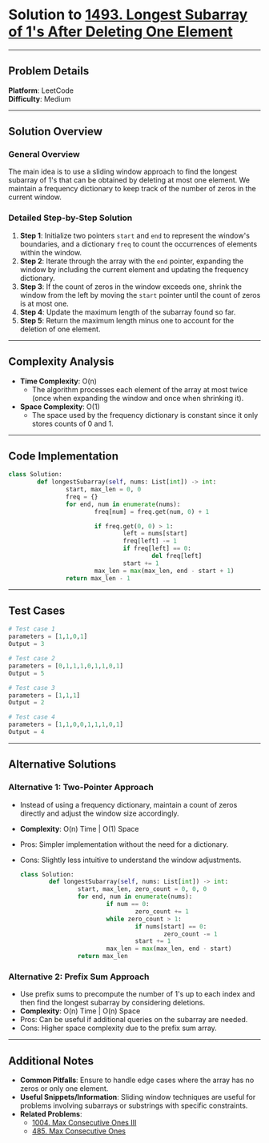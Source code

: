 # Solution to [1493. Longest Subarray of 1's After Deleting One Element](https://leetcode.com/problems/longest-subarray-of-1s-after-deleting-one-element/)

---

## Problem Details

**Platform**: LeetCode  
**Difficulty**: Medium

---

## Solution Overview

### General Overview

The main idea is to use a sliding window approach to find the longest subarray of 1's that can be obtained by deleting at most one element. We maintain a frequency dictionary to keep track of the number of zeros in the current window.

### Detailed Step-by-Step Solution

1. **Step 1**: Initialize two pointers `start` and `end` to represent the window's boundaries, and a dictionary `freq` to count the occurrences of elements within the window.
2. **Step 2**: Iterate through the array with the `end` pointer, expanding the window by including the current element and updating the frequency dictionary.
3. **Step 3**: If the count of zeros in the window exceeds one, shrink the window from the left by moving the `start` pointer until the count of zeros is at most one.
4. **Step 4**: Update the maximum length of the subarray found so far.
5. **Step 5**: Return the maximum length minus one to account for the deletion of one element.

---

## Complexity Analysis

- **Time Complexity**: O(n)
  - The algorithm processes each element of the array at most twice (once when expanding the window and once when shrinking it).
- **Space Complexity**: O(1)
  - The space used by the frequency dictionary is constant since it only stores counts of 0 and 1.

---

## Code Implementation

```python
class Solution:
        def longestSubarray(self, nums: List[int]) -> int:
                start, max_len = 0, 0
                freq = {}
                for end, num in enumerate(nums):
                        freq[num] = freq.get(num, 0) + 1

                        if freq.get(0, 0) > 1:
                                left = nums[start]
                                freq[left] -= 1
                                if freq[left] == 0:
                                        del freq[left]
                                start += 1
                        max_len = max(max_len, end - start + 1)
                return max_len - 1
```

---

## Test Cases

```python
# Test case 1
parameters = [1,1,0,1]
Output = 3

# Test case 2
parameters = [0,1,1,1,0,1,1,0,1]
Output = 5

# Test case 3
parameters = [1,1,1]
Output = 2

# Test case 4
parameters = [1,1,0,0,1,1,1,0,1]
Output = 4
```

---

## Alternative Solutions

### Alternative 1: Two-Pointer Approach

- Instead of using a frequency dictionary, maintain a count of zeros directly and adjust the window size accordingly.
- **Complexity**: O(n) Time | O(1) Space
- Pros: Simpler implementation without the need for a dictionary.
- Cons: Slightly less intuitive to understand the window adjustments.

  ```python
  class Solution:
          def longestSubarray(self, nums: List[int]) -> int:
                  start, max_len, zero_count = 0, 0, 0
                  for end, num in enumerate(nums):
                          if num == 0:
                                  zero_count += 1
                          while zero_count > 1:
                                  if nums[start] == 0:
                                          zero_count -= 1
                                  start += 1
                          max_len = max(max_len, end - start)
                  return max_len
  ```

### Alternative 2: Prefix Sum Approach

- Use prefix sums to precompute the number of 1's up to each index and then find the longest subarray by considering deletions.
- **Complexity**: O(n) Time | O(n) Space
- Pros: Can be useful if additional queries on the subarray are needed.
- Cons: Higher space complexity due to the prefix sum array.

---

## Additional Notes

- **Common Pitfalls**: Ensure to handle edge cases where the array has no zeros or only one element.
- **Useful Snippets/Information**: Sliding window techniques are useful for problems involving subarrays or substrings with specific constraints.
- **Related Problems**:
  - [1004. Max Consecutive Ones III](https://leetcode.com/problems/max-consecutive-ones-iii/)
  - [485. Max Consecutive Ones](https://leetcode.com/problems/max-consecutive-ones/)
